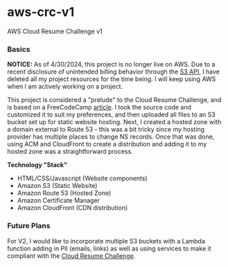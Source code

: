 # aws-crc-v1
AWS Cloud Resume Challenge v1

### Basics
**NOTICE:** As of 4/30/2024, this project is no longer live on AWS. Due to a recent disclosure of 
unintended billing behavior through the [S3 API](https://archive.is/z6hK1), I have deleted all my 
project resources for the time being. I will keep using AWS when I am actively working on a project.

This project is considered a "prelude" to the Cloud Resume Challenge, and is based on a FreeCodeCamp
[article](https://www.freecodecamp.org/news/aws-project-build-a-resume/). I took the source code and
customized it to suit my preferences, and then uploaded all files to an S3 bucket set up for static
website hosting. Next, I created a hosted zone with a domain external to Route 53 - this was a bit 
tricky since my hosting provider has multiple places to change NS records. Once that was done, using
ACM and CloudFront to create a distribution and adding it to my hosted zone was a straightforward process.

**Technology "Stack"**
- HTML/CSS/Javascript (Website components)
- Amazon S3 (Static Website)
- Amazon Route 53 (Hosted Zone)
- Amazon Certificate Manager
- Amazon CloudFront (CDN distribution)

### Future Plans
For V2, I would like to incorporate multiple S3 buckets with a Lambda function adding in PII (emails, links)
as well as using services to make it compliant with the [Cloud Resume Challenge](https://cloudresumechallenge.dev/docs/the-challenge/aws/).
